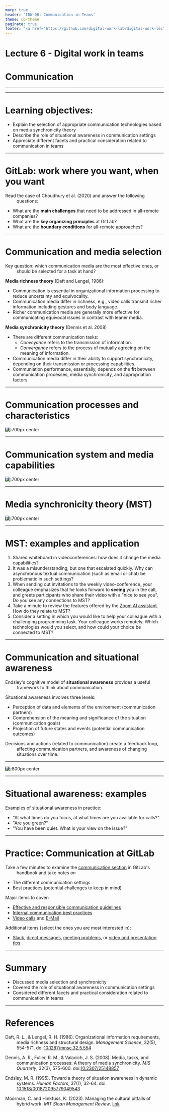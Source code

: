 ```yaml
---
marp: true
header: 'IDW-06: Communication in Teams'
theme: ub-theme
paginate: true
footer: "<a href='https://github.com/digital-work-lab/digital-work-lecture/issues/new?template=Blank+issue' target='_blank'>♻️</a> <a href='https://github.com/digital-work-lab/digital-work-lecture/edit/main/slides/06-communication.md' target='_blank'>🛠️</a>"
---
```


<!-- _class: lead -->

# Lecture 6 - Digital work in teams

# Communication

---

<!-- _class: overview_part_3 -->

---

# Learning objectives: 

- Explain the selection of appropriate communication technologies based on media synchronicity theory
- Describe the role of situational awareness in communication settings
- Appreciate different facets and practical consideration related to communication in teams

<!--
 (e.g., conflict, interruption, inclusion).
- Distinguish synchronous from asynchronous communication settings. / Distinguish forms of synchronous and asynchronous collaborative content creation and select appropriate technologies.
-->

---

# GitLab: work where you want, when you want

Read the case of Choudhury et al. (2020) and answer the following questions:

- What are the **main challenges** that need to be addressed in all-remote companies?
- What are the **key organizing principles** at GitLab?
- What are the **boundary conditions** for all-remote approaches?

<!-- 
---

# Break

-->

---

# Communication and media selection

Key question: which communication media are the most effective ones, or should be selected for a task at hand?

**Media richness theory** (Daft and Lengel, 1986):

- Communication is essential in organizational information processing to reduce uncertainty and equivocality.
- Communication media differ in richness, e.g., video calls transmit richer information including gestures and body language.
- Richer communication media are generally more effective for communicating equivocal issues in contrast with leaner media.

**Media synchronicity theory** (Dennis et al. 2008)
- There are different communication tasks:
    - *Conveyance* refers to the transmission of information.
    - *Convergence* refers to the process of mutually agreeing on the meaning of information.
- Communication media differ in their ability to support synchronicity, depending on their transmission or processing capabilities.
- Communiation performance, essentially, depends on the **fit** between communication processes, media synchronicity, and appropriation factors.

<!-- 
https://is.theorizeit.org/wiki/Media_synchronicity_theory -->

---

# Communication processes and characteristics

![width:700px center](../material/DennisEtAl2008-Communication-process-characteristics.png)

---

# Communication system and media capabilities

![width:700px center](../material/DennisEtAl2008-communication-system-and-capabilities.png)

---

# Media synchronicity theory (MST)

<!--

 don't start with media richness theory (maybe a bit too challenging/differences to MST are more difficult to understand) 
Task: too broad -> MST: communication processes at a micro-level
Media synchronicity theory (Dennis, Fuller, and Valacich, 2006): 
- An influential theory in IS (citations, best paper awards)
- The theory explains communication (and task) performance based on the fit between media synchronicity, communication processe, and appropriation factors

**TODO : start with the fit aspect**
[[DennisFullerValacich2006]]
-->

![width:700px center](../material/DennisFullerValacich2006-fig1.png)

<!-- 
# MST: Communication processes

- Introduce the elements step-by-step:

 - Communication processes: conveyance vs. convergence, which are more specific/smaller than tasks (MRT). also distinguish transmission from processing


# MST: Media synchronicity

 - Media synchronicity: synchronous vs. asynchronous (definition)


# MST: Media synchronicity requirements

- Media synchronicity requirements for different communication processess (table 1, proposition P1) -> importance of **fit**


# MST: Appropriation factors

- Appropriation factors (**fit**)


# MST: Examples I

- **TODO : short exercise for the main concepts (communication processes, media synchronicity, appropriation factors, fit and communcation performance)**

# MST: Media characteristics

- Media characteristics: transmission and processing capabilities: construct figure 2 step-by-step (starting with the simple sender - medium - receiver model and then adding the different elements)

# MST: Examples II

- TODO : exercise: rate different communication media...

# MST: Summary

- refer back to HwangKettingerYi2015 and point out that DennisFullerValacich2006 stop at the hypothesis generation step (no empirical study)
- Derive implications
- TODO : application / exercise (short descriptions of scenarios, such as a team rejecting a certain application)
- TODO : collect and discuss best practices (e.g., signalling availability - are you red/orange/green?) / analyze based on MST (?) / don't cover conflict etc. too much - they are in lecture 7

https://convergencelabs.com/blog/2018/01/the-four-cs-communication-coordination-cooperation-and-collaboration/
https://coachbetter.tv/the-difference-between-communication-cooperation-coordination-collaboration/
# Homework

Read [external communication](https://about.gitlab.com/handbook/communication/#external-communication)
-->
---

# MST: examples and application

1. Shared whiteboard in videoconferences: how does it change the media capabilities?
2. It was a misunderstanding, but one that escalated quickly. Why can asynchronous textual communication (such as email or chat) be problematic in such settings?
3. When sending out invitations to the weekly video-conference, your colleague emphasizes that he looks forward to **seeing** you in the call, and greets participants who share their video with a "nice to see you". Do you see any connections to MST?
4. Take a minute to review the features offered by the [Zoom AI assistant](https://www.zoom.com/en/products/collaboration-tools/features/). How do they relate to MST?
5. Consider a setting in which you would like to help your colleague with a challenging programming task. Your colleague works remotely. Which technologies would you select, and how could your choice be connected to MST?

<!--
whiteboard: expands the symbol set, e.g., allowing participants to develop sketches or mathematical models. also increases parallelism (audio, video of participants, and video of whiteboard)
Video: increase symbol set (visual cues, gestures, reactions) - especially when meetings aim to converge on particular items. Appropriation factors: familiar with the challenges, perhaps even trained to increase video-use, could be due to past experiences, or even norms in the team or organization.
AI assistant: several features to transcribe, summarize, or sub-title meetings - improves reprocessability (during and after the meeting)
coding: Convergence requires high synchronicity, especially wrt. the symbol set of collaborative coding (synchronous) - e.g., [Visual Studio Live Share](https://visualstudio.microsoft.com/de/services/live-share/)

 https://www.zoom.com/en/products/collaboration-tools/features/ -->

---

# Communication and situational awareness

Endsley's cognitive model of **situational awareness** provides a useful framework to think about communication.

Situational awareness involves three levels:
- Perception of data and elements of the environment (communication partners)
- Comprehension of the meaning and significance of the situation (communication goals)
- Projection of future states and events (potential communication outcomes)

Decisions and actions (related to communication) create a feedback loop, affecting communication partners, and awareness of changing situations over time.

<!-- 
What can the communication outcomes be?
e.g., reduce ambiguity, rally support for a project, foster inclusion and trust, discover private information, make decisions, prevent and resolve conflicts

Individual and task/environment factors at play (stress/complexity/technology)

Key message:
- Communication media and practices should be adapted to the situtation (many facets to consider, many potential outcomes to anticipate)
- Theories of fit may be particularly suitable, as exemplified by Media Synchronicity Theory

propositions...
-->
---

![width:800px center](../material/Endsley-SA-model.jpg)

---

# Situational awareness: examples

Examples of situational awareness in practice:

- "At what times do you focus, at what times are you available for calls?"
- "Are you green?"
- "You have been quiet. What is your view on the issue?"

<!--
- we have a short explanation video for that
- should we reschedule? should I brief you after the meeting? -->
---

# Practice: Communication at GitLab

<!-- In small groups (2-3),  -->
Take a few minutes to examine the [communication section](https://about.gitlab.com/handbook/communication/) in GitLab's handbook and take notes on
- The different communication settings
- Best practices (potential challenges to keep in mind)

Major items to cover:
- [Effective and responsible communication guidelines](https://about.gitlab.com/handbook/communication/#effective--responsible-communication-guidelines)
- [Internal communication best practices](https://about.gitlab.com/handbook/communication/#top-tips-and-best-practices)
- [Video calls](https://about.gitlab.com/handbook/communication/#video-calls) and [E-Mail](https://about.gitlab.com/handbook/communication/#email)

Additional items (select the ones you are most interested in):
- [Slack](https://about.gitlab.com/handbook/communication/#slack), [direct messages](https://about.gitlab.com/handbook/communication/#avoid-direct-messages), [meeting problems](https://about.gitlab.com/handbook/communication/#common-meeting-problems), or [video and presentation tips](https://about.gitlab.com/handbook/communication/#video-and-presentation-tips-with-lorraine-lee)

<!--
https://about.gitlab.com/handbook/communication/#smart-note-taking-in-meetings
https://about.gitlab.com/handbook/communication/#types-of-meetings
-->
---

# Summary 

- Discussed media selection and synchronicity
- Covered the role of situational awareness in communication settings
- Considered different facets and practical consideration related to communication in teams

---

<style scoped>
p {
    padding-left: 36px;
    text-indent: -36px;
}
</style>

# References

Daft, R. L., & Lengel, R. H. (1986). Organizational information requirements, media richness and structural design. *Management Science*, 32(5), 554-571. doi:[10.1287/mnsc.32.5.554](https://doi.org/10.1287/mnsc.32.5.554)

Dennis, A. R., Fuller, R. M., & Valacich, J. S. (2008). Media, tasks, and communication processes: A theory of media synchronicity. *MIS Quarterly*, 32(3), 575-600. doi:[10.2307/25148857](https://doi.org/10.2307/25148857)

Endsley, M. R. (1995). Toward a theory of situation awareness in dynamic systems. *Human Factors*, 37(1), 32-64. doi: [10.1518/001872095779049543](https://doi.org/10.1518/001872095779049543)

Moorman, C. and Hinkfuss, K. (2023). Managing the cultural pitfalls of hybrid work. *MIT Sloan Management Review*. [link](https://sloanreview.mit.edu/article/managing-the-cultural-pitfalls-of-hybrid-work/)

<!--
Homework: 
read the product-development workflow in the gitlab handbook

# Exercise and homework

Preparation: do a git tutorial (provide short/longer and interactive ones) - be prepared for the in-depth session next week (have your questions ready)

# Materials

- [ ] TODO

check: Superbosses: How Exceptional Leaders Master the Flow of Talent
Give and Take: Why Helping Others Drives Our Success

TBD: communities-of-practice (e.g., wikipedia on CSCW: awareness)

alternative exercise:
TBD: maybe give students 2-3 cases, have brief discussion, have them read different papers (MRT,MST,interruptions,conflict,team-leadership,learning/onboarding), and then discuss the cases from the perspective of different theories

Note: possible extensions:
- zoom-fatigue (what are the different forms of labor that make videoconferences exhausting?)
- Virtual impression management: https://journals.sagepub.com/doi/10.1177/01492063231225160

-->